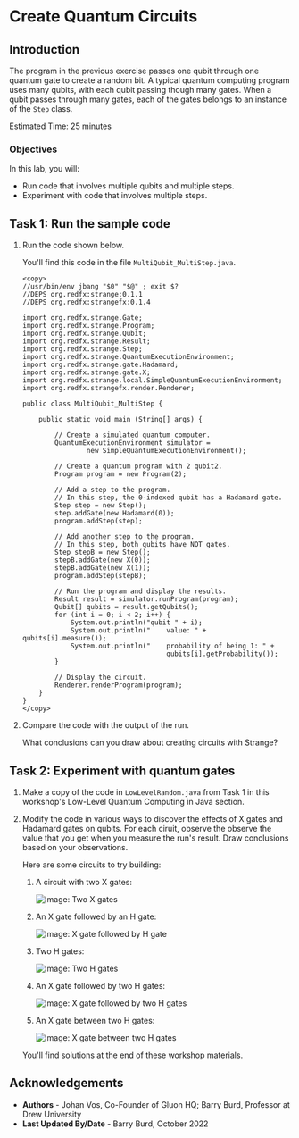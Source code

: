# Create Quantum Circuits

## Introduction

The program in the previous exercise passes one qubit through one quantum gate to create a random bit. A typical quantum computing program uses many qubits, with each qubit passing though many gates. When a qubit passes through many gates, each of the gates belongs to an instance of the `Step` class. 

Estimated Time: 25 minutes

### Objectives

In this lab, you will:
* Run code that involves multiple qubits and multiple steps.
* Experiment with code that involves multiple steps.

## Task 1: Run the sample code

1. Run the code shown below.

    You'll find this code in the file `MultiQubit_MultiStep.java`. 

    ```
    <copy>
    //usr/bin/env jbang "$0" "$@" ; exit $?
    //DEPS org.redfx:strange:0.1.1
    //DEPS org.redfx:strangefx:0.1.4
    
    import org.redfx.strange.Gate;
    import org.redfx.strange.Program;
    import org.redfx.strange.Qubit;
    import org.redfx.strange.Result;
    import org.redfx.strange.Step;
    import org.redfx.strange.QuantumExecutionEnvironment;
    import org.redfx.strange.gate.Hadamard;
    import org.redfx.strange.gate.X;
    import org.redfx.strange.local.SimpleQuantumExecutionEnvironment;
    import org.redfx.strangefx.render.Renderer;
    
    public class MultiQubit_MultiStep {
    
        public static void main (String[] args) {
    
            // Create a simulated quantum computer.
            QuantumExecutionEnvironment simulator = 
                    new SimpleQuantumExecutionEnvironment();
    
            // Create a quantum program with 2 qubit2.
            Program program = new Program(2);
    
            // Add a step to the program.
            // In this step, the 0-indexed qubit has a Hadamard gate.
            Step step = new Step();
            step.addGate(new Hadamard(0));
            program.addStep(step);
    
            // Add another step to the program.
            // In this step, both qubits have NOT gates.
            Step stepB = new Step();
            stepB.addGate(new X(0));
            stepB.addGate(new X(1));
            program.addStep(stepB);
    
            // Run the program and display the results.
            Result result = simulator.runProgram(program);
            Qubit[] qubits = result.getQubits();        
            for (int i = 0; i < 2; i++) {
                System.out.println("qubit " + i);
                System.out.println("    value: " + qubits[i].measure());
                System.out.println("    probability of being 1: " +
                                        qubits[i].getProbability());
            }
    
            // Display the circuit.
            Renderer.renderProgram(program);
        }
    }
    </copy>
    ```
2. Compare the code with the output of the run.

   What conclusions can you draw about creating circuits with Strange?

## Task 2: Experiment with quantum gates

1. Make a copy of the code in `LowLevelRandom.java` from Task 1 in this workshop's Low-Level Quantum Computing in Java section.

2. Modify the code in various ways to discover the effects of X gates and Hadamard gates on qubits. For each ciruit, observe the observe the value that you get when you measure the run's result. Draw conclusions based on your observations.

   Here are some circuits to try building:

    1. A circuit with two X gates:

        ![Image: Two X gates](./images/xx.png)

    2. An X gate followed by an H gate:

        ![Image: X gate followed by H gate](./images/xh.png)

    3. Two H gates:

        ![Image: Two H gates](./images/hh.png)

    4. An X gate followed by two H gates:

        ![Image: X gate followed by two H gates](./images/xhh.png)

    5. An X gate between two H gates:

        ![Image: X gate between two H gates](./images/hxh.png)

   You'll find solutions at the end of these workshop materials.

## Acknowledgements
* **Authors** - Johan Vos, Co-Founder of Gluon HQ; Barry Burd, Professor at Drew University
* **Last Updated By/Date** - Barry Burd, October 2022
